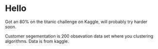 # Hello

Got an 80% on the titanic challenge on Kaggle, will probably try harder soon.


Customer segementation is 200 obsevation data set where you clustering algorithms. Data is from kaggle.
